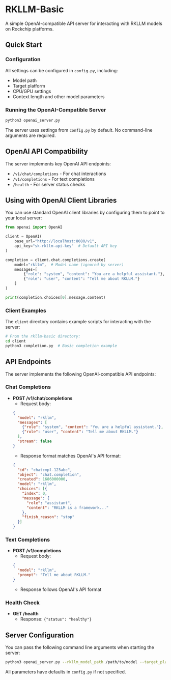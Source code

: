 # RKLLM-Basic

A simple OpenAI-compatible API server for interacting with RKLLM models on Rockchip platforms.

## Quick Start

### Configuration
All settings can be configured in `config.py`, including:
- Model path
- Target platform
- CPU/GPU settings
- Context length and other model parameters

### Running the OpenAI-Compatible Server
```bash
python3 openai_server.py
```
The server uses settings from `config.py` by default. No command-line arguments are required.

## OpenAI API Compatibility

The server implements key OpenAI API endpoints:
- `/v1/chat/completions` - For chat interactions
- `/v1/completions` - For text completions
- `/health` - For server status checks

## Using with OpenAI Client Libraries

You can use standard OpenAI client libraries by configuring them to point to your local server:

```python
from openai import OpenAI

client = OpenAI(
    base_url="http://localhost:8080/v1",
    api_key="sk-rkllm-api-key"  # Default API key
)

completion = client.chat.completions.create(
    model="rkllm",  # Model name (ignored by server)
    messages=[
        {"role": "system", "content": "You are a helpful assistant."},
        {"role": "user", "content": "Tell me about RKLLM."}  
    ]
)

print(completion.choices[0].message.content)
```

### Client Examples

The `client` directory contains example scripts for interacting with the server:

```bash
# From the rkllm-basic directory:
cd client
python3 completion.py  # Basic completion example
```

## API Endpoints

The server implements the following OpenAI-compatible API endpoints:

### Chat Completions
- **POST /v1/chat/completions**
  - Request body:
  ```json
  {
    "model": "rkllm",
    "messages": [
      {"role": "system", "content": "You are a helpful assistant."},
      {"role": "user", "content": "Tell me about RKLLM."}
    ],
    "stream": false
  }
  ```
  - Response format matches OpenAI's API format:
  ```json
  {
    "id": "chatcmpl-123abc",
    "object": "chat.completion",
    "created": 1686000000,
    "model": "rkllm",
    "choices": [{
      "index": 0,
      "message": {
        "role": "assistant",
        "content": "RKLLM is a framework..."
      },
      "finish_reason": "stop"
    }]
  }
  ```

### Text Completions
- **POST /v1/completions**
  - Request body:
  ```json
  {
    "model": "rkllm",
    "prompt": "Tell me about RKLLM."
  }
  ```
  - Response follows OpenAI's API format

### Health Check
- **GET /health**
  - Response: `{"status": "healthy"}`

## Server Configuration

You can pass the following command line arguments when starting the server:

```bash
python3 openai_server.py --rkllm_model_path /path/to/model --target_platform rk3588 --port 8080
```

All parameters have defaults in `config.py` if not specified.

